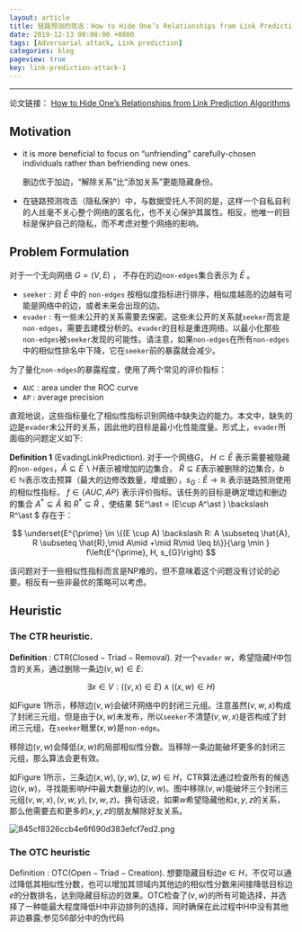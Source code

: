 ```yaml
---
layout: article
title: 链路预测的攻击：How to Hide One’s Relationships from Link Prediction Algorithms
date: 2019-12-13 00:08:00 +0800
tags: [Adversarial attack, Link prediction]
categories: blog
pageview: true
key: link-prediction-attack-1
---
```


------

论文链接： [How to Hide One’s Relationships from Link Prediction Algorithms](https://www.researchgate.net/publication/335309694_How_to_Hide_One's_Relationships_from_Link_Prediction_Algorithms)



## Motivation 

- it is more beneficial to focus on “unfriending” carefully-chosen individuals rather than befriending new ones.

  删边优于加边，“解除关系”比“添加关系”更能隐藏身份。

- 在链路预测攻击（隐私保护）中，与数据受托人不同的是，这样一个自私自利的人丝毫不关心整个网络的匿名化，也不关心保护其属性。相反，他唯一的目标是保护自己的隐私，而不考虑对整个网络的影响。



## Problem Formulation

对于一个无向网络 $G=(V,E)$ ， 不存在的边`non-edges`集合表示为 $\bar{E}$ 。

- `seeker` : 对 $\bar E$ 中的 `non-edges` 按相似度指标进行排序，相似度越高的边越有可能是网络中的边，或者未来会出现的边。
- `evader` : 有一些未公开的关系需要去保密。这些未公开的关系就`seeker`而言是`non-edges`，需要去建模分析的。`evader`的目标是重连网络，以最小化那些`non-edges`被`seeker`发现的可能性。请注意，如果`non-edges`在所有`non-edges`中的相似性排名中下降，它在`seeker`前的暴露就会减少。

为了量化`non-edges`的暴露程度，使用了两个常见的评价指标：

- `AUC` : area under the ROC curve
- `AP` : average precision

直观地说，这些指标量化了相似性指标识别网络中缺失边的能力。本文中，缺失的边是`evader`未公开的关系，因此他的目标是最小化性能度量。形式上，`evader`所面临的问题定义如下:

**Definition 1** $\mathsf{(Evading Link Prediction)}$.  对于一个网络$G$， $H \subset \bar{E}$ 表示需要被隐藏的`non-edges`，$\hat{A} \subseteq \bar{E} \backslash H$表示被增加的边集合， $\hat{R} \subseteq E$表示被删除的边集合，$b \in \mathbb{N}$表示攻击预算（最大的边修改数量，增或删），$s_G:\bar{E} \rightarrow \mathbb{R}$ 表示链路预测使用的相似性指标， $f\in \{AUC, AP\}$ 表示评价指标。该任务的目标是确定增边和删边的集合 $A^* \subseteq \hat{A}$ 和  $R^* \subseteq \hat{R}$ ，使结果 $E^\ast = (E\cup A^\ast ) \backslash R^\ast $ 存在于：


$$
\underset{E^{\prime} \in \{(E \cup A) \backslash R: A \subseteq \hat{A}, R \subseteq \hat{R},\mid A\mid +\mid R\mid  \leq b\}}{\arg \min } f\left(E^{\prime}, H, s_{G}\right)
$$


该问题对于一些相似性指标而言是NP难的，但不意味着这个问题没有讨论的必要。相反有一些非最优的策略可以考虑。



## Heuristic

### The CTR heuristic.

**Definition** : $\mathsf{CTR (Closed-Triad-Removal)}$. 对一个`evader` $w$，希望隐藏$H$中包含的关系，通过删除一条边$(v,w) \in E$:

$$
\exists x \in V:((v, x) \in E) \wedge((x, w) \in H)
$$

如Figure 1所示，移除边$(v,w)$会破环网络中的封闭三元组。注意虽然$(v,w,x)$构成了封闭三元组，但是由于$(x,w)$未发布，所以`seeker`不清楚$(v,w,x)$是否构成了封闭三元组，在`seeker`眼里$(x,w)$是`non-edge`。

移除边$(v,w)$会降低$(x,w)$的局部相似性分数。当移除一条边能破坏更多的封闭三元组，那么算法会更有效。

如Figure 1所示，三条边$(x,w),(y,w),(z,w) \in H$，CTR算法通过检查所有的候选边$(v,w)$，寻找能影响$H$中最大数量边的$(v,w)$。图中移除$(v,w)$能破坏三个封闭三元组$(v,w,x),(v,w,y),(v,w,z)$。换句话说，如果$w$希望隐藏他和$x,y,z$的关系，那么他需要去和更多的$x,y,z$的朋友解除好友关系。

![845cf8326ccb4e6f690d383efcf7ed2.png](http://ww1.sinaimg.cn/mw690/005NduT8ly1g9v7zs7ms5j310n0id0vr.jpg)





### The OTC heuristic

Definition  : $\mathsf{OTC(Open-Triad-Creation)}$. 想要隐藏目标边$e\in H$，不仅可以通过降低其相似性分数，也可以增加其领域内其他边的相似性分数来间接降低目标边$e$的分数排名，达到隐藏目标边的效果。OTC检查了$(v, w)$的所有可能选择，并选择了一种能最大程度降低H中非边排列的选择，同时确保在此过程中H中没有其他非边暴露;参见S6部分中的伪代码



